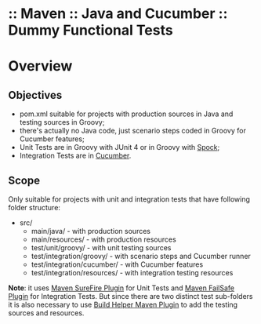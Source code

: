 :: Maven :: Java and Cucumber :: Dummy Functional Tests
=======================================================

# Overview

## Objectives

- pom.xml suitable for projects with production sources in Java and testing sources in Groovy;
- there's actually no Java code, just scenario steps coded in Groovy for Cucumber features;
- Unit Tests are in Groovy with JUnit 4 or in Groovy with [Spock](http://spockframework.org/);
- Integration Tests are in [Cucumber](https://cucumber.io/).

## Scope

Only suitable for projects with unit and integration tests that have following folder structure:

- src/
    - main/java/ - with production sources
    - main/resources/ - with production resources
    - test/unit/groovy/ - with unit testing sources
    - test/integration/groovy/ - with scenario steps and Cucumber runner
    - test/integration/cucumber/ - with Cucumber features
    - test/integration/resources/ - with integration testing resources

**Note**: it uses [Maven SureFire Plugin](http://maven.apache.org/components/surefire/maven-surefire-plugin/) for Unit Tests and [Maven FailSafe Plugin](http://maven.apache.org/surefire/maven-failsafe-plugin/) for Integration Tests. But since there are two distinct test sub-folders it is also necessary to use [Build Helper Maven Plugin](http://www.mojohaus.org/build-helper-maven-plugin/) to add the testing sources and resources.
